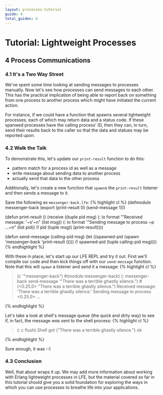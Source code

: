 ```yaml
---
layout: processes-tutorial
guide: 4
total_guides: 4
---
```

# Tutorial: Lightweight Processes

## 4 Process Communications

### 4.1 It's a Two Way Street

We've spent some time looking at sending messages to processes manually. Now
let's see how processes can send messages to each other. This has the practical
implication of being able to report back on something from one process to
another process which might have initiated the current action.

For instance, if we could have a function that spawns several lightweight
processes, each of which may return data and a status code. If these spanwed
processes have the calling process' ID, then they can, in turn, send their
results back to the caller so that the data and statues may be reported upon.

### 4.2 Walk the Talk

To demonstrate this, let's update our ```print-result``` function to do this:
* pattern match for a process id as well as a message
* write message about sending data to another process
* actually send that data to the other process

Additionally, let's create a new function that ```spawn```s the
```print-result``` listener  and then sends a message to it.

Save the following as ```messenger-back.lfe```:
{% highlight cl %}
(defmodule messenger-back
 (export (print-result 0) (send-message 1)))

(defun print-result ()
  (receive
    ((tuple pid msg)
      (: io format '"Received message: '~s'~n" (list msg))
      (: io format '"Sending message to process ~p ...~n" (list pid))
      (! pid (tuple msg))
      (print-result))))

(defun send-message (calling-pid msg)
  (let ((spawned-pid (spawn 'messenger-back 'print-result ())))
    (! spawned-pid (tuple calling-pid msg))))
{% endhighlight %}

With these in place, let's start up our LFE REPL and try it out. First we'll
compile our code and then kick things off with our ```send-message``` function.
Note that this will ```spawn``` a listener and send it a message:
{% highlight cl %}
> (c '"messenger-back")
#(module messenger-back)
> (: messenger-back send-message '"There was a terrible ghastly silence.")
#(<0.25.0> "There was a terrible ghastly silence.")
Received message: 'There was a terrible ghastly silence.'
Sending message to process <0.25.0> ...
>
{% endhighlight %}

Let's take a look at shell's message queue (the quick and dirty way) to see if,
in fact, the message *was* sent to the shell process:
{% highlight cl %}
> (: c flush)
Shell got {"There was a terrible ghastly silence."}
ok
>
{% endhighlight %}

Sure enough, it was :-)

### 4.3 Conclusion

Well, that about wraps it up. We may add more information about working with
Erlang lightweight processes in LFE, but the material covered so far in this
tutorial should give you a solid foundation for exploring the ways in which you
can use processes to breathe life into your applications.
